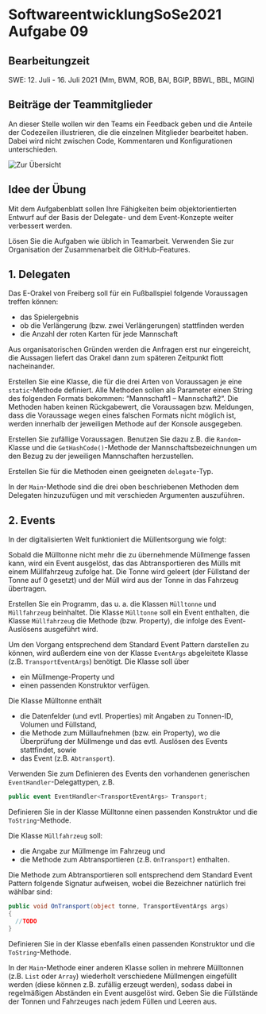 # SoftwareentwicklungSoSe2021 Aufgabe 09

## Bearbeitungzeit

SWE: 12. Juli - 16. Juli 2021 (Mm, BWM, ROB, BAI, BGIP, BBWL, BBL, MGIN)

## Beiträge der Teammitglieder

An dieser Stelle wollen wir den Teams ein Feedback geben und die Anteile der Codezeilen illustrieren, die die einzelnen Mitglieder bearbeitet haben. Dabei wird nicht zwischen Code, Kommentaren und Konfigurationen unterschieden.

![Zur Übersicht](https://github.com/<CI_REPOSITORY_OWNER>/<CI_REPOSITORY_NAME>/blob/analytics/Contributions.png)

## Idee der Übung

Mit dem Aufgabenblatt sollen Ihre Fähigkeiten beim objektorientierten Entwurf auf der Basis der Delegate- und dem Event-Konzepte weiter verbessert werden.

Lösen Sie die Aufgaben wie üblich in Teamarbeit. Verwenden Sie zur Organisation der Zusammenarbeit die GitHub-Features.

## 1. Delegaten
Das E-Orakel von Freiberg soll für ein Fußballspiel folgende Voraussagen treffen können:

+	das Spielergebnis
+ ob die Verlängerung (bzw. zwei Verlängerungen) stattfinden werden
+ die Anzahl der roten Karten für jede Mannschaft

Aus organisatorischen Gründen werden die Anfragen erst nur eingereicht, die Aussagen liefert das Orakel dann zum späteren Zeitpunkt flott nacheinander.

Erstellen Sie eine Klasse, die für die drei Arten von Voraussagen je eine `static`-Methode definiert. Alle Methoden sollen als Parameter einen String des folgenden Formats bekommen: “Mannschaft1 – Mannschaft2“. Die Methoden haben keinen Rückgabewert, die Voraussagen bzw. Meldungen, dass die Voraussage wegen eines falschen Formats nicht möglich ist, werden innerhalb der jeweiligen Methode auf der Konsole ausgegeben.

Erstellen Sie zufällige Voraussagen. Benutzen Sie dazu z.B. die `Random`-Klasse und die `GetHashCode()`-Methode der Mannschaftsbezeichnungen um den Bezug zu der jeweiligen Mannschaften herzustellen.

Erstellen Sie für die Methoden einen geeigneten `delegate`-Typ.

In der `Main`-Methode sind die drei oben beschriebenen Methoden dem Delegaten hinzuzufügen und mit verschieden Argumenten auszuführen.


## 2. Events
In der digitalisierten Welt funktioniert die Müllentsorgung wie folgt:

Sobald die Mülltonne nicht mehr die zu übernehmende Müllmenge fassen kann, wird ein Event ausgelöst, das das Abtransportieren des Mülls mit einem Müllfahrzeug zufolge hat. Die Tonne wird geleert (der Füllstand der Tonne auf 0 gesetzt) und der Müll wird aus der Tonne in das Fahrzeug übertragen.

Erstellen Sie ein Programm, das u. a. die Klassen `Mülltonne` und `Müllfahrzeug` beinhaltet. Die Klasse `Mülltonne` soll ein Event enthalten, die Klasse `Müllfahrzeug` die Methode (bzw. Property), die infolge des Event-Auslösens ausgeführt wird.

 Um den Vorgang entsprechend dem Standard Event Pattern darstellen zu können, wird außerdem eine von der Klasse `EventArgs` abgeleitete Klasse (z.B. `TransportEventArgs`) benötigt. Die Klasse soll über

+ ein Müllmenge-Property und
+ einen passenden Konstruktor verfügen.

Die Klasse Mülltonne enthält

+ die Datenfelder (und evtl. Properties) mit Angaben zu Tonnen-ID, Volumen und Füllstand,
+ die Methode zum Müllaufnehmen (bzw. ein Property), wo die Überprüfung der Müllmenge und das evtl. Auslösen des Events stattfindet, sowie
+ das Event (z.B. `Abtransport`).

Verwenden Sie zum Definieren des Events den vorhandenen generischen `EventHandler`-Delegattypen, z.B.

```C#
public event EventHandler<TransportEventArgs> Transport;
```

Definieren Sie in der Klasse Mülltonne einen passenden Konstruktor und die `ToString`-Methode.

Die Klasse `Müllfahrzeug` soll:

+	die Angabe zur Müllmenge im Fahrzeug und
+	die Methode zum Abtransportieren (z.B. `OnTransport`) enthalten.

Die Methode zum Abtransportieren soll entsprechend dem Standard Event Pattern folgende Signatur aufweisen, wobei die Bezeichner natürlich frei wählbar sind:

```C#
public void OnTransport(object tonne, TransportEventArgs args)
{
  //TODO
}
```

Definieren Sie in der Klasse ebenfalls einen passenden Konstruktor und die `ToString`-Methode.

In der `Main`-Methode einer anderen Klasse sollen in mehrere Mülltonnen (z.B. `List` oder `Array`) wiederholt verschiedene Müllmengen eingefüllt werden (diese können z.B. zufällig erzeugt werden), sodass dabei in regelmäßigen Abständen ein Event ausgelöst wird. Geben Sie die Füllstände der Tonnen und Fahrzeuges nach jedem Füllen und Leeren aus.


